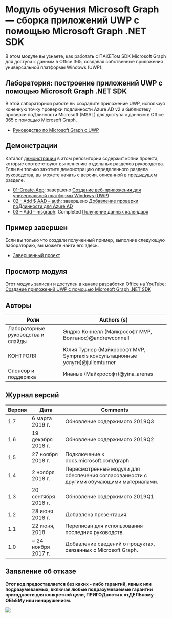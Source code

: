 # <a name="microsoft-graph-training-module---build-uwp-apps-with-the-microsoft-graph-net-sdk"></a>Модуль обучения Microsoft Graph — сборка приложений UWP с помощью Microsoft Graph .NET SDK

В этом модуле вы узнаете, как работать с ПАКЕТом SDK Microsoft Graph для доступа к данным в Office 365, создавая собственные приложения универсальной платформы Windows (UWP).

## <a name="lab---build-uwp-apps-with-the-microsoft-graph-net-sdk"></a>Лаборатория: построение приложений UWP с помощью Microsoft Graph .NET SDK

В этой лабораторной работе вы создадите приложение UWP, используя конечную точку проверки подлинности Azure AD v2 и библиотеку проверки поДлинности Microsoft (MSAL) для доступа к данным в Office 365 с помощью Microsoft Graph.

- [Руководство по Microsoft Graph с UWP](https://docs.microsoft.com/graph/training/uwp-tutorial)

## <a name="demos"></a>Демонстрации

Каталог [демонстрации](./Demos) в этом репозитории содержит копии проекта, которые соответствуют выполнению отдельных разделов руководства. Если вы только захотите демонстрацию определенного раздела руководства, вы можете начать с версии, описанной в предыдущем разделе.

- [01-Create-App](Demos/01-create-app): завершено [Создание веб-приложения для универсальной платформы Windows (UWP)](https://docs.microsoft.com/graph/training/uwp-tutorial?tutorial-step=1)
- [02 – Add $ AAD – auth](Demos/02-add-aad-auth): завершено [Добавление проверки поДлинности для Azure AD](https://docs.microsoft.com/graph/training/uwp-tutorial?tutorial-step=3)
- [03 – Add – msgraph](Demos/03-add-msgraph): Completed [Получение данных календаря](https://docs.microsoft.com/graph/training/uwp-tutorial?tutorial-step=4)

## <a name="completed-sample"></a>Пример завершен

Если вы только что создали полученный пример, выполнив следующую лабораторию, вы можете найти его здесь.

- [Завершенный проект](Demos/03-add-msgraph)

## <a name="watch-the-module"></a>Просмотр модуля

Этот модуль записан и доступен в канале разработки Office на YouTube: [Создание приложений UWP с помощью Microsoft Graph .NET SDK](https://youtu.be/XNxBUmqcf6c)

## <a name="contributors"></a>Авторы

| Роли                | Authors (s)                                                        |
| -------------------- | ---------------------------------------------------------------- |
| Лабораторные руководства и слайды | Эндрю Коннелл (Майкрософт MVP, Воитанос)@andrewconnell          |
| КОНТРОЛЯ                   | Юлия Турнер (Майкрософт MVP, Sympraxis консультационные услуги)@juliemturner |
| Спонсор и поддержка    | Инаные (Майкрософт)@yina_arenas                             |

## <a name="version-history"></a>Журнал версий

| Версия | Дата               | Comments                                             |
| ------- | ------------------ | ---------------------------------------------------- |
| 1.7     | 6 марта 2019 г.      | Обновление содержимого 2019Q3                               |
| 1.6     | 19 декабря 2018 г.  | Обновление содержимого 2019Q2                               |
| 1.5     | 27 ноября 2018 г.  | Подключение к docs.microsoft.com/graph                |
| 1.4     | 2 ноября 2018 г.   | Пересмотренные модули для обеспечения согласованности с другими обучающими материалами. |
| 1.3     | 20 сентября 2018 г. | Обновление содержимого 2019Q1                               |
| 1.2     | 28 июня 2018 г.      | Добавлена презентация.                                    |
| 1.1     | 22 июня, 2018      | Переписан для использования последних руководств.                    |
| 1.0     | ~ 24 ноября 2017 г. | Добавление сведений о продуктах, связанных с Microsoft Graph.       |

## <a name="disclaimer"></a>Заявление об отказе

**Этот код предоставляется без каких _-_ либо гарантий, явных или подразумеваемых, включая любые подразумеваемые гарантии пригодности для конкретной цели, ПРИГОДности к отДЕЛЬному ОБЪЕМу или ненарушениям.**

<!-- markdownlint-disable MD033 -->
<img src="https://telemetry.sharepointpnp.com/msgraph-training-uwp" />
